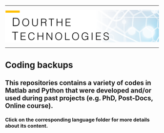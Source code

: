 ___

<a href='http://www.dourthe.tech'> <img src='Dourthe_Technologies_Headers.png' /></a>
___

# Coding backups

## This repositories contains a variety of codes in Matlab and Python that were developed and/or used during past projects (e.g. PhD, Post-Docs, Online course).

### Click on the corresponding language folder for more details about its content.
